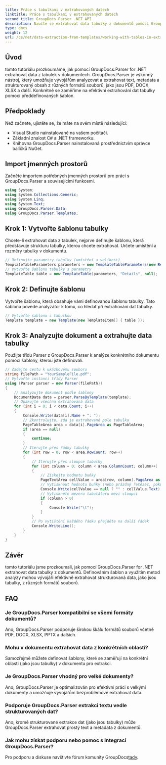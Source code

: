 ```yaml
---
title: Práce s tabulkami v extrahovaných datech
linktitle: Práce s tabulkami v extrahovaných datech
second_title: GroupDocs.Parser .NET API
description: Naučte se extrahovat data tabulky z dokumentů pomocí GroupDocs.Parser for .NET. Efektivně analyzujte strukturovaný obsah pomocí předdefinovaných šablon.
type: docs
weight: 12
url: /cs/net/data-extraction-from-templates/working-with-tables-in-extracted-data/
---
```

## Úvod
tomto tutoriálu prozkoumáme, jak pomocí GroupDocs.Parser for .NET extrahovat data z tabulek v dokumentech. GroupDocs.Parser je výkonný nástroj, který umožňuje vývojářům analyzovat a extrahovat text, metadata a strukturovaný obsah z různých formátů souborů, jako jsou PDF, DOCX, XLSX a další. Konkrétně se zaměříme na efektivní extrahování dat tabulky pomocí předdefinovaných šablon.
## Předpoklady
Než začnete, ujistěte se, že máte na svém místě následující:
- Visual Studio nainstalované na vašem počítači.
- Základní znalost C# a .NET frameworku.
- Knihovna GroupDocs.Parser nainstalovaná prostřednictvím správce balíčků NuGet.

## Import jmenných prostorů
Začněte importem potřebných jmenných prostorů pro práci s GroupDocs.Parser a souvisejícími funkcemi.
```csharp
using System;
using System.Collections.Generic;
using System.Linq;
using System.Text;
using GroupDocs.Parser.Data;
using GroupDocs.Parser.Templates;
```
## Krok 1: Vytvořte šablonu tabulky
Chcete-li extrahovat data z tabulek, nejprve definujte šablonu, která představuje strukturu tabulky, kterou chcete extrahovat. Určete umístění a rozměry tabulky v dokumentu.
```csharp
// Definujte parametry tabulky (umístění a velikost)
TemplateTableParameters parameters = new TemplateTableParameters(new Rectangle(new Point(35, 320), new Size(530, 55)), null);
// Vytvořte šablonu tabulky s parametry
TemplateTable table = new TemplateTable(parameters, "Details", null);
```
## Krok 2: Definujte šablonu
Vytvořte šablonu, která obsahuje vámi definovanou šablonu tabulky. Tato šablona povede analyzátor k tomu, co hledat při extrahování dat tabulky.
```csharp
// Vytvořte šablonu s tabulkou
Template template = new Template(new TemplateItem[] { table });
```
## Krok 3: Analyzujte dokument a extrahujte data tabulky
Použijte třídu Parser z GroupDocs.Parser k analýze konkrétního dokumentu pomocí šablony, kterou jste definovali.
```csharp
// Zadejte cestu k ukázkovému souboru
string filePath = "YourSampleFile.pdf";
// Vytvořte instanci třídy Parser
using (Parser parser = new Parser(filePath))
{
    // Analyzujte dokument podle šablony
    DocumentData data = parser.ParseByTemplate(template);
    // Opakujte všechna extrahovaná data
    for (int i = 0; i < data.Count; i++)
    {
        Console.Write(data[i].Name + ": ");
        // Zkontrolujte, zda je extrahované pole tabulka
        PageTableArea area = data[i].PageArea as PageTableArea;
        if (area == null)
        {
            continue;
        }
        // Iterujte přes řádky tabulky
        for (int row = 0; row < area.RowCount; row++)
        {
            // Iterujte přes sloupce tabulky
            for (int column = 0; column < area.ColumnCount; column++)
            {
                // Získejte hodnotu buňky
                PageTextArea cellValue = area[row, column].PageArea as PageTextArea;
                // Vytisknout hodnotu buňky (nebo prázdný řetězec, pokud je null)
                Console.Write(cellValue == null ? "" : cellValue.Text);
                // Vytiskněte mezeru tabulátoru mezi sloupci
                if (column > 0)
                {
                    Console.Write("\t");
                }
            }
            // Po vytištění každého řádku přejděte na další řádek
            Console.WriteLine();
        }
    }
}
```

## Závěr
tomto tutoriálu jsme prozkoumali, jak pomocí GroupDocs.Parser for .NET extrahovat data tabulky z dokumentů. Definováním šablon a využitím metod analýzy mohou vývojáři efektivně extrahovat strukturovaná data, jako jsou tabulky, z různých formátů souborů.

## FAQ
### Je GroupDocs.Parser kompatibilní se všemi formáty dokumentů?
Ano, GroupDocs.Parser podporuje širokou škálu formátů souborů včetně PDF, DOCX, XLSX, PPTX a dalších.
### Mohu v dokumentu extrahovat data z konkrétních oblastí?
Samozřejmě můžete definovat šablony, které se zaměřují na konkrétní oblasti (jako jsou tabulky) v dokumentu pro extrakci.
### Je GroupDocs.Parser vhodný pro velké dokumenty?
Ano, GroupDocs.Parser je optimalizován pro efektivní práci s velkými dokumenty a umožňuje vývojářům bezproblémově extrahovat data.
### Podporuje GroupDocs.Parser extrakci textu vedle strukturovaných dat?
Ano, kromě strukturované extrakce dat (jako jsou tabulky) může GroupDocs.Parser extrahovat prostý text a metadata z dokumentů.
### Jak mohu získat podporu nebo pomoc s integrací GroupDocs.Parser?
 Pro podporu a diskuse navštivte fórum komunity GroupDocs[tady](https://forum.groupdocs.com/c/parser/17).